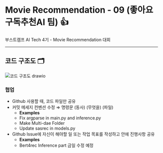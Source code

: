 # Movie Recommendation - 09 (좋아요구독추천AI 팀) 👍

부스트캠프 AI Tech 4기 - Movie Recommendation 대회

---

## 코드 구조도 🗂️

![코드 구조도 drawio](https://user-images.githubusercontent.com/94108712/208797052-82871c40-05b1-49c6-aee3-a4145717c7e3.png)

### 협업

- Github 사용할 때, 코드 파일만 공유
- 커밋 메세지 컨벤션 수정 ⇒ 명령문 (동사) (무엇을) (파일)
    - **Examples**
    - Fix argparse in main.py and inference.py
    - Make Multi-dae Folder
    - Update sasrec in models.py
- Github Issue에 자신이 해야할 일 또는 작업 목표를 작성하고 안에 진행사항 공유
    - **Examples**
    - Bert4rec Inference part 금일 수정 예정
